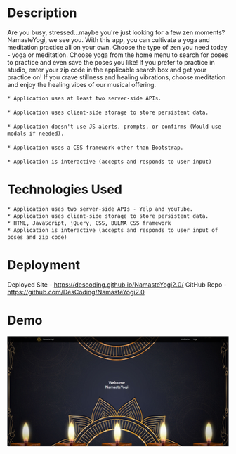 # Description
Are you busy, stressed...maybe you're just looking for a few zen moments?  NamasteYogi, we see you.  With this app, you can cultivate a yoga and meditation practice all on your own.  Choose the type of zen you need today - yoga or meditation.  Choose yoga from the home menu to search for poses to practice and even save the poses you like!  If you prefer to practice in studio, enter your zip code in the applicable search box and get your practice on!  If you crave stillness and healing vibrations, choose meditation and enjoy the healing vibes of our musical offering.  

	* Application uses at least two server-side APIs.

    * Application uses client-side storage to store persistent data.

    * Application doesn't use JS alerts, prompts, or confirms (Would use modals if needed).

    * Application uses a CSS framework other than Bootstrap.

    * Application is interactive (accepts and responds to user input)

# Technologies Used
	* Application uses two server-side APIs - Yelp and youTube.
    * Application uses client-side storage to store persistent data.
    * HTML, JavaScript, jQuery, CSS, BULMA CSS framework
    * Application is interactive (accepts and responds to user input of poses and zip code)

# Deployment
Deployed Site - https://descoding.github.io/NamasteYogi2.0/
GitHub Repo - https://github.com/DesCoding/NamasteYogi2.0

# Demo
![Demo](Assets/DemoPic.png)
